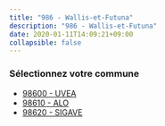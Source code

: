 ```yaml
---
title: "986 - Wallis-et-Futuna"
description: "986 - Wallis-et-Futuna"
date: 2020-01-11T14:09:21+09:00
collapsible: false
---
```


### Sélectionnez votre commune

- [98600 	- UVEA](/commune/986/98600_uvea)
- [98610 	- ALO](/commune/986/98610_alo)
- [98620 	- SIGAVE](/commune/986/98620_sigave)


